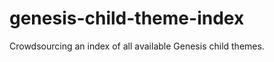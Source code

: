 genesis-child-theme-index
=========================

Crowdsourcing an index of all available Genesis child themes.
